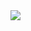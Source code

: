 <a href='https://novasec.io/?ref=github'>
	<img src='https://raw.githubusercontent.com/novasecurityio/.github/main/profile/banner_image.png' width='auto' style='margin-left: auto; margin-right: auto;'>
</a>
